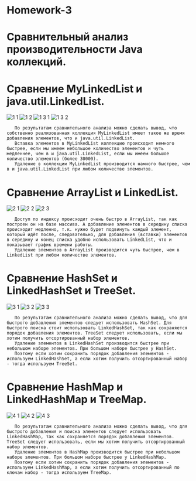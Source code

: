 # Homework-3

# Сравнительный анализ производительности Java коллекций.

# Сравнение MyLinkedList и java.util.LinkedList.

![1 1](https://user-images.githubusercontent.com/92428972/143219597-c1ee903f-fc2f-4ac8-a626-cf88388eff0d.PNG)
![1 2](https://user-images.githubusercontent.com/92428972/143219752-ffbe5c72-3e35-429f-8513-a5d6740489a6.PNG)
![1 3 1](https://user-images.githubusercontent.com/92428972/143219755-92d9677e-d8d3-4408-9105-00b4a44eaecc.PNG)
![1 3 2](https://user-images.githubusercontent.com/92428972/143219760-57cde09c-cfc1-4f0b-afb2-6491e760e20e.PNG)

       По результатам сравнительного анализа можно сделать вывод, что собственно реализованная коллекция MyLinkedList имеет такое же время добавления элементов, что и java.util.LinkedList. 
       Вставка элементов в MyLinkedList коллекцию происходит немного быстрее, если мы имеем небольшое количество элементов и чуть медленнее, чем в и java.util.LinkedList, если мы имеем большое количество элементов (более 30000).
       Удаление в коллекции MyLinkedList производится намного быстрее, чем в и java.util.LinkedList при любом количестве элементов.
       

# Сравнение ArrayList и LinkedList.

![2 1](https://user-images.githubusercontent.com/92428972/143219837-a0d334a2-a4c7-4349-8dc9-2df11a782925.PNG)
![2 2](https://user-images.githubusercontent.com/92428972/143219852-ee2a3b60-d16b-47bd-ba2c-a3ce3ab11970.PNG)
![2 3](https://user-images.githubusercontent.com/92428972/143219856-0e5a92de-5e13-4aea-b78e-68b9700d33a3.PNG)

       Доступ по индексу происходит очень быстро в ArrayList, так как построен он на базе массива. А добавление элементов в середину списка происходит медленно, т.к. нужно будет подвинуть каждый элемент, который идёт после, следовательно, для добавления (вставки) элементов в середину и конец списка удобно использовать LinkedList, что и показывает график времени работы. 
       Удаление элементов в ArrayList производится чуть быстрее, чем в LinkedList при любом количестве элементов. 

# Сравнение HashSet и LinkedHashSet и TreeSet.

![3 1](https://user-images.githubusercontent.com/92428972/143219893-a45900fc-ab85-4339-bc29-90f55d9a7d9c.PNG)
![3 2](https://user-images.githubusercontent.com/92428972/143219896-62109f96-b486-49da-bc5d-f6211c982c62.PNG)
![3 3](https://user-images.githubusercontent.com/92428972/143219902-79099616-aeba-4212-82a4-89b0738e34de.PNG)


       По результатам сравнительного анализа можно сделать вывод, что для быстрого добавления элементов следует использовать HashSet. Для быстрого поиска стоит использовать LinkedHashSet, так как сохраняется порядок добавления элементов. TreeSet следует использовать, если мы хотим получить отсортированный набор элементов. 
       Удаление элементов в LinkedHashSet производится быстрее при небольшом наборе элементов. При большом наборе быстрее у HashSet.
       Поэтому если хотим сохранить порядок добавления элементов - используем LinkedHashSet, а если хотим получить отсортированный набор - тогда используем TreeSet.


# Сравнение HashMap и LinkedHashMap и TreeMap.

![4 1](https://user-images.githubusercontent.com/92428972/143219917-4d1b95ba-d8d2-424b-a2e7-9869848616d3.PNG)
![4 2](https://user-images.githubusercontent.com/92428972/143219921-97c7157e-19f0-432a-a405-706f4d3ed86b.PNG)
![4 3](https://user-images.githubusercontent.com/92428972/143219924-b7db3ae7-784e-4ba5-be6c-7b7292f17b92.PNG)

 
       По результатам сравнительного анализа можно сделать вывод, что для быстрого добавления и поиска элементов следует использовать LinkedHashMap, так как сохраняется порядок добавления элементов. TreeSet следует использовать, если мы хотим получить отсортированный набор элементов. 
       Удаление элементов в HashMap производится быстрее при небольшом наборе элементов. При большом наборе быстрее у LinkedHashMap.
       Поэтому если хотим сохранить порядок добавления элементов - используем LinkedHashMap, а если хотим получить отсортированный по ключам набор - тогда используем TreeMap.


      

